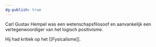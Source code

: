 ```yaml
---
dg-publish: true
---
```

Carl Gustav Hempel was een wetenschapsfilosoof en aanvankelijk een vertegenwoordiger van het logisch positivisme.

Hij had kritiek op het [[Fysicalisme]].